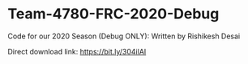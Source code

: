 # Team-4780-FRC-2020-Debug
Code for our 2020 Season (Debug ONLY): Written by Rishikesh Desai

Direct download link: https://bit.ly/304ilAI
